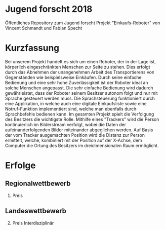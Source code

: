 # Jugend forscht 2018
Öffentliches Repository zum Jugend forscht Projekt "Einkaufs-Roboter" von Vincent Schmandt und Fabian Specht <br>

# Kurzfassung
Bei unserem Projekt handelt es sich um einen Roboter, der in der Lage ist, körperlich eingeschränkten Menschen zur Seite zu stehen. Dies erfolgt durch das Abnehmen der unangenehmen Arbeit des Transportierens von Gegenständen wie beispielsweise Einkäufen. Durch seine einfache Bedienung und eine sehr hohe Zuverlässigkeit ist der Roboter ideal an solche Menschen angepasst. Die sehr einfache Bedienung wird dadurch gewährleistet, dass der Roboter seinem Besitzer autonom folgt und nur mit Sprache gesteuert werden muss. Die Sprachsteuerung funktioniert durch eine Applikation, in welche auch eine digitale Einkaufsliste sowie eine Notruf-Funktion implementiert sind, welche man ebenfalls durch Sprachbefehle bedienen kann. Im gesamten Projekt spielt die Verfolgung des Besitzers die wichtigste Rolle. Mithilfe eines "Trackers" wird die Person kontinuierlich im Bilderstream verfolgt, wobei die Daten der aufeinanderfolgenden Bilder miteinander abgeglichen werden. Auf Basis der vom Tracker ausgemachten Position wird die Distanz zur Person ermittelt, welche, kombiniert mit der Position auf der X-Achse, dem Computer die Ortung des Besitzers im dreidimensionalen Raum ermöglicht. 

# Erfolge
## Regionalwettbewerb
  1. Preis

## Landeswettbewerb
  2. Preis Interdisziplinär
